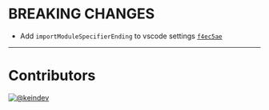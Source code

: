 # BREAKING CHANGES

- Add `importModuleSpecifierEnding` to vscode settings [`f4ec5ae`](https://github.com/tagproject/vscode-shared-config/commit/f4ec5ae177ded5f4528172e564bbc1a99a01eecc)

---

# Contributors

[![@keindev](https://avatars.githubusercontent.com/u/4527292?v=4&s=40)](https://github.com/keindev)
